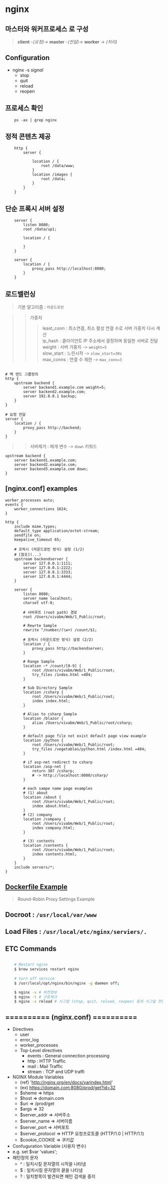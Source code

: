 # nginx

## 마스터와 워커프로세스 로 구성

> **client** -_(요청)_-> **master** -_(전달)_-> **worker** -> _(처리)_

## Configuration

+ nginx -s _signal_
  + stop
  + quit
  + reload
  + reopen

## 프로세스 확인

```base
    ps -ax | grep nginx
```

## 정적 콘텐츠 제공

```nginx
    http {
        server {
            
            location / {
                root /data/www;
            }
            location /images {
                root /data;
            }
        }
    }
```

## 단순 프록시 서버 설정

```nginx
    server {
        listen 8080;
        root /data/up1;
        
        location / {
            
        }
    }
    
    server {
        location / {
            proxy_pass http://localhost:8080;
        }
    }
```

## 로드밸런싱
>
> 기본 알고리즘 : `라운드로빈`  

>> 가중치  
>>> least_conn : 최소연결, 최소 활성 연결 수로 서버 가중치 다시 계산  
>>> ip_hash : 클라이언트 IP 주소에서 결정하며 동일한 서버로 전달
>>> weight : 서버 가중치 -> `weight=5`  
>>> slow_start : 느린시작 -> `slow_start=30s`  
>>> max_conns : 연결 수 제한 -> `max_conn=3`

```nginx

# 백 엔드 그룹정의
http {
    upstream backend {
        server backend1.example.com weight=5;
        server backend2.example.com;
        server 192.0.0.1 backup;
    }
}

# 요청 전달
server {
    location / {
        proxy_pass http://backend;
    }
}

```

>> 서버제거 : 매개 변수 -> `down` 키워드  

```nginx
upstream backend {
    server backend1.example.com;
    server backend2.example.com;
    server backend3.example.com down;
}
```

## [nginx.conf] examples

```nginx
worker_processes auto;
events {
    worker_connections 1024;
}

http {
    include mime.types;
    default_type application/octet-stream;
    sendfile on;
    keepalive_timeout 65;

    # 프락시 (라운드로빈 방식) 설정 (1/2)
    # [참조](...)
    upstream backendserver {
        server 127.0.0.1:1111;
        server 127.0.0.1:2222;
        server 127.0.0.1:3333;
        server 127.0.0.1:4444;
    }

    server {
        listen 8080;
        server_name localhost;
        charset utf-8;

        # 서버루트 (root path) 경로
        root /Users/vivabm/Web/1_Public/root;

        # Rewrte Sample
        rewrite ^/number/(\w+) /count/$1;

        # 프락시 (라운드로빈 방식) 설정 (2/2)
        location / {
            proxy_pass http://backendserver;
        }

        # Range Sample
        location ~* /count/[0-9] {
            root /Users/vivabm/Web/1_Public/root;
            try_files /index.html =404;
        }

        # Sub Directory Sample
        location /csharp {
            root /Users/vivabm/Web/1_Public/root;
            index index.html;
        }

        # Alias to csharp Sample
        location /blazor {
            alias /Users/vivabm/Web/1_Public/root/csharp;
        }

        # default page file not exist default page view example
        location /python {
            root /Users/vivabm/Web/1_Public/root;
            try_files /vegetables/python.html /index.html =404;
        }

        # if asp-net redirect to csharp
        location /asp-net {
            return 307 /csharp;
            # -> http://localhost:8080/csharp/
        }

        # each sampe name page examples
        # (1) about
        location /about {
            root /Users/vivabm/Web/1_Public/root;
            index about.html;
        }
        # (2) company
        location /company {
            root /Users/vivabm/Web/1_Public/root;
            index company.html;
        }

        # (3) contents
        location /contents {
            root /Users/vivabm/Web/1_Public/root;
            index contents.html;
        }
    }
    include servers/*;
}
```

## [Dockerfile Example](https://github.com/ViVaKR/Root/blob/main/server/Dockerfile)

> Round-Robin Proxy Settings Example

## Docroot : `/usr/local/var/www`

## Load Files : `/usr/local/etc/nginx/serviers/.`

## ETC Commands

```bash

    # Restart nginx
    $ brew services restart nginx
    
    # turn off service 
    $ /usr/local/opt/nginx/bin/nginx -g daemon off;

    $ nginx -v # 버전정보
    $ nginx -t # 구문체크
    $ nginx -s reload # 시그컬 (stop, quit, reload, reopen) 등의 시그널 전달
```

## ========== (nginx.conf) ==========

+ Directives
  + user
  + error_log
  + worker_processes
  + Top-Level directives
    + events : General connection processing
    + http : HTTP Traffic
    + mail : Mail Traffic
    + stream : TCP and UDP traffi
+ NGINX Module Variables
  + (ref) '<http://nginx.org/en/docs/varindex.html>'
  + (ex) <https://domain.com:8080/prod/get?id=32>
  + $sheme    => https
  + $host     => domain.com
  + $uri      => /prod/get
  + $args     => 32
  + $server_addr  => 서버주소
  + $server_name  => 서버이름
  + $server_port  => 서버포트
  + $server_protocol  => HTTP 요청프로토콜 (HTTP/1.0 | HTTP/1.1)
  + $cookie_COOKIE    => 쿠키값
+ Confuguration Variable (사용자 변수)
+ e.g. set $var 'values';
+ 패턴정의 문자
  + ^ : 일치시킬 문자열의 시작을 나타냄
  + $ : 일치시킬 문자열의 끝을 나타냄
  + ? : 일치항목이 발견되면 패턴 검색을 중지
